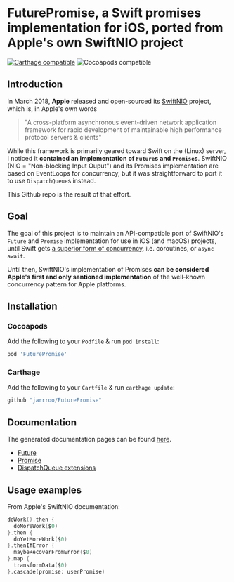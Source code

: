 # FuturePromise, a Swift promises implementation for iOS, ported from Apple's own SwiftNIO project

[![Carthage compatible](https://img.shields.io/badge/Carthage-compatible-4BC51D.svg?style=flat)](https://github.com/Carthage/Carthage) ![Cocoapods compatible](https://cocoapod-badges.herokuapp.com/v/FuturePromise/badge.png)

## Introduction 

In March 2018, **Apple** released and open-sourced its [SwiftNIO](https://github.com/apple/swift-nio) project, which is, in 
Apple's own words

> "A cross-platform asynchronous event-driven network application framework for rapid development of maintainable 
> high performance protocol servers & clients"
 
While this framework is primarily geared toward Swift on the (Linux) server, I noticed it **contained an implementation of
`Future`s and `Promise`s**. SwiftNIO (NIO = "Non-blocking Input Ouput") and its Promises implementation are based on 
EventLoops for concurrency, but it was straightforward to port it to use `DispatchQueue`s instead. 

This Github repo is the result of that effort. 

## Goal

The goal of this project is to maintain an API-compatible port of SwiftNIO's `Future` and `Promise` implementation for use in 
iOS (and macOS) projects, until Swift gets 
[a superior form of concurrency](https://gist.github.com/lattner/31ed37682ef1576b16bca1432ea9f782), 
i.e. coroutines, or `async await`.

Until then, SwiftNIO's implementation of Promises **can be considered Apple's first and only santioned implementation** of the 
well-known concurrency pattern for Apple platforms.

## Installation

### Cocoapods

Add the following to your `Podfile` & run `pod install`:
```ruby
pod 'FuturePromise'
```

### Carthage

Add the following to your `Cartfile` & run `carthage update`:
```swift
github "jarrroo/FuturePromise"
```

## Documentation

The generated documentation pages can be found [here](https://jarrroo.github.io/FuturePromise/docs).

* [Future](https://jarrroo.github.io/FuturePromise/docs/Classes/Future.html)
* [Promise](https://jarrroo.github.io/FuturePromise/docs/Structs/Promise.html)
* [DispatchQueue extensions](https://jarrroo.github.io/FuturePromise/docs/Extensions/DispatchQueue.html)

## Usage examples

From Apple's SwiftNIO documentation:

```swift
doWork().then {
  doMoreWork($0)
}.then {
  doYetMoreWork($0)
}.thenIfError {
  maybeRecoverFromError($0)
}.map {
  transformData($0)
}.cascade(promise: userPromise)
```
